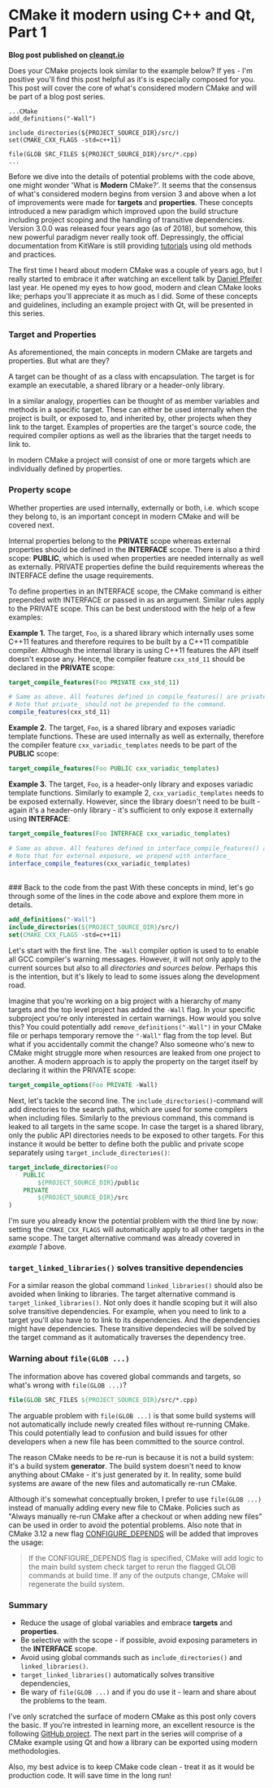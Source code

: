 # CMake it modern using C++ and Qt, Part 1

__Blog post published on [cleanqt.io](www.cleanqt.io)__ 

Does your CMake projects look similar to the example below? If yes - I'm positive you'll find this post helpful as it's is especially composed for you. This post will cover the core of what's considered modern CMake and will be part of a blog post series.

```
...CMake
add_definitions("-Wall")

include_directories(${PROJECT_SOURCE_DIR}/src/)
set(CMAKE_CXX_FLAGS -std=c++11)

file(GLOB SRC_FILES ${PROJECT_SOURCE_DIR}/src/*.cpp)
...
``` 

Before we dive into the details of potential problems with the code above, one might wonder 'What is __Modern__ CMake?'. It seems that the consensus of what's considered modern begins from version 3 and above when a lot of improvements were made for __targets__ and __properties__. These concepts introduced a new paradigm which improved upon the build structure including project scoping and the handling of transitive dependencies. Version 3.0.0 was released four years ago (as of 2018), but somehow, this new powerful paradigm never really took off. Depressingly, the official documentation from KitWare is still providing [tutorials](https://cmake.org/cmake-tutorial/) using old methods and practices. 

The first time I heard about modern CMake was a couple of years ago, but I really started to embrace it after watching an excellent talk by [Daniel Pfeifer](https://www.youtube.com/watch?v=bsXLMQ6WgIk) last year. He opened my eyes to how good, modern and clean CMake looks like; perhaps you'll appreciate it as much as I did. Some of these concepts and guidelines, including an example project with Qt, will be presented in this series.

### Target and Properties

As aforementioned, the main concepts in modern CMake are targets and properties. But what are they? 

A target can be thought of as a class with encapsulation. The target is for example an executable, a shared library or a header-only library. 

In a similar analogy, properties can be thought of as member variables and methods in a specific target. These can either be used internally when the project is built, or exposed to, and inherited by, other projects when they  link to the target. Examples of properties are the target's source code, the required compiler options as well as the libraries that the target needs to link to. 

In modern CMake a project will consist of one or more targets which are individually defined by properties. 

### Property scope

Whether properties are used internally, externally or both, i.e. which scope they belong to, is an important concept in modern CMake and will be covered next. 

Internal properties belong to the __PRIVATE__ scope whereas external properties should be defined in the __INTERFACE__ scope. There is also a third scope: __PUBLIC__, which is used when properties are needed internally as well as externally. PRIVATE properties define the build requirements whereas the INTERFACE define the usage requirements.

To define properties in an INTERFACE scope, the CMake command is either prepended with INTERFACE or passed in as an argument. Similar rules apply to the PRIVATE scope. This can be best understood with the help of a few examples:

__Example 1.__ The target, `Foo`, is a shared library which internally uses some C++11 features and therefore requires to be built by a C++11 compatible compiler. Although the internal library is using C++11 features the API itself doesn't expose any. Hence, the compiler feature `cxx_std_11` should be declared in the __PRIVATE__ scope:

```CMake
target_compile_features(Foo PRIVATE cxx_std_11) 

# Same as above. All features defined in compile_features() are private.
# Note that private_ should not be prepended to the command.
compile_features(cxx_std_11)
```

__Example 2.__ The target, `Foo`, is a shared library and exposes variadic template functions. These are used internally as well as externally, therefore the compiler feature `cxx_variadic_templates` needs to be part of the __PUBLIC__ scope:

```CMake
target_compile_features(Foo PUBLIC cxx_variadic_templates)
```

__Example 3.__ The target, `Foo`, is a header-only library and exposes variadic template functions. Similarly to example 2, `cxx_variadic_templates` needs to be exposed externally. However, since the library doesn't need to be built - again it's a header-only library - it's sufficient to only expose it externally using __INTERFACE__:

```CMake
target_compile_features(Foo INTERFACE cxx_variadic_templates)

# Same as above. All features defined in interface_compile_features() are exposed externally.
# Note that for external exposure, we prepend with interface_
interface_compile_features(cxx_variadic_templates)
```
<br/>
### Back to the code from the past
With these concepts in mind, let's go through some of the lines in the code above and explore them more in details.

```CMake
add_definitions("-Wall")
include_directories(${PROJECT_SOURCE_DIR}/src/)
set(CMAKE_CXX_FLAGS -std=c++11)
```

Let's start with the first line. The `-Wall` compiler option is used to to enable all GCC compiler's warning messages. However, it will not only apply to the current sources but also to all _directories and sources below_. Perhaps this is the intention, but it's likely to lead to some issues along the development road.

Imagine that you're working on a big project with a hierarchy of many targets and the top level project has added the `-Wall` flag. In your specific subproject you're only interested in certain warnings. How would you solve this? You could potentially add `remove_definitions("-Wall")` in your CMake file or perhaps temporary remove the `"-Wall"` flag from the top level. But what if you accidentally commit the change? Also someone who's new to CMake might struggle more when resources are leaked from one project to another. A modern approach is to apply the property on the target itself by declaring it within the PRIVATE scope:

```CMake
target_compile_options(Foo PRIVATE -Wall)
```

Next, let's tackle the second line. The `include_directories()`-command will add directories to the search paths, which are used for some compilers when including files. Similarly to the previous command, this command is leaked to all targets in the same scope. In case the target is a shared library, only the public API directories needs to be exposed to other targets. For this instance it would be better to define both the public and private scope separately using `target_include_directories()`:

```CMake
target_include_directories(Foo
    PUBLIC 
        ${PROJECT_SOURCE_DIR}/public
    PRIVATE
        ${PROJECT_SOURCE_DIR}/src
)
```

I'm sure you already know the potential problem with the third line by now: setting the `CMAKE_CXX_FLAGS` will automatically apply to all other targets in the same scope. The target alternative command was already covered in _example 1_ above.

### `target_linked_libraries()` solves transitive dependencies
For a similar reason the global command `linked_libraries()` should also be avoided when linking to libraries. The target alternative command is `target_linked_libraries()`. Not only does it handle scoping but it will also solve transitive dependencies. For example, when you need to link to a target you'll also have to to link to its dependencies. And the dependencies might have dependencies. These transitive dependecies will be solved by the target command as it automatically traverses the dependency tree.

### Warning about `file(GLOB ...)`

The information above has covered global commands and targets, so what's wrong with `file(GLOB ...)`?

```CMake
file(GLOB SRC_FILES ${PROJECT_SOURCE_DIR}/src/*.cpp)
```
The arguable problem with `file(GLOB ...)` is that some build systems will not automatically include newly created files without re-running CMake. This could potentially lead to confusion and build issues for other developers when a new file has been committed to the source control. 

The reason CMake needs to be re-run is because it is not a build system: it's a build system __generator__. The build system doesn't need to know anything about CMake - it's just generated by it. In reality, some build systems are aware of the new files and automatically re-run CMake.

Although it's somewhat conceptually broken, I prefer to use `file(GLOB ...)` instead of manually adding every new file to CMake. Policies such as "Always manually re-run CMake after a checkout or when adding new files" can be used in order to avoid the potential problems. Also note that in CMake 3.12 a new flag [CONFIGURE_DEPENDS](https://cmake.org/cmake/help/latest/command/file.html) will be added that improves the usage:

>If the CONFIGURE_DEPENDS flag is specified, CMake will add logic to the main build system check target to rerun the flagged GLOB commands at build time. If any of the outputs change, CMake will regenerate the build system.


### Summary

* Reduce the usage of global variables and embrace __targets__ and __properties__.
* Be selective with the scope - if possible, avoid exposing parameters in the __INTERFACE__ scope.
* Avoid using global commands such as `include_directories()` and `linked_libraries()`.
* `target_linked_libraries()` automatically solves transitive dependencies,
* Be wary of `file(GLOB ...)` and if you do use it - learn and share about the problems to the team.

I've only scratched the surface of modern CMake as this post only covers the basic. If you're intrested in learning more, an excellent resource is the following [GitHub project](https://cliutils.gitlab.io/modern-cmake/). The next part in the series will comprise of a CMake example using Qt and how a library can be exported using modern methodologies. 

Also, my best advice is to keep CMake code clean - treat it as it would be production code. It will save time in the long run!

